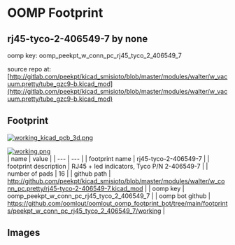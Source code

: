 # OOMP Footprint  
## rj45-tyco-2-406549-7  by none  
  
oomp key: oomp_peekpt_w_conn_pc_rj45_tyco_2_406549_7  
  
source repo at: [http://gitlab.com/peekpt/kicad_smisioto/blob/master/modules/walter/w_vacuum.pretty/tube_gzc9-b.kicad_mod](http://gitlab.com/peekpt/kicad_smisioto/blob/master/modules/walter/w_vacuum.pretty/tube_gzc9-b.kicad_mod)  
## Footprint  
  
[![working_kicad_pcb_3d.png](working_kicad_pcb_3d_600.png)](working_kicad_pcb_3d.png)  
  
[![working.png](working_600.png)](working.png)  
| name | value | 
| --- | --- | 
| footprint name | rj45-tyco-2-406549-7 | 
| footprint description | RJ45 + led indicators, Tyco P/N 2-406549-7 | 
| number of pads | 16 | 
| github path | http://github.com/peekpt/kicad_smisioto/blob/master/modules/walter/w_conn_pc.pretty/rj45-tyco-2-406549-7.kicad_mod | 
| oomp key | oomp_peekpt_w_conn_pc_rj45_tyco_2_406549_7 | 
| oomp bot github | https://github.com/oomlout/oomlout_oomp_footprint_bot/tree/main/footprints/peekpt_w_conn_pc_rj45_tyco_2_406549_7/working | 
## Images  
